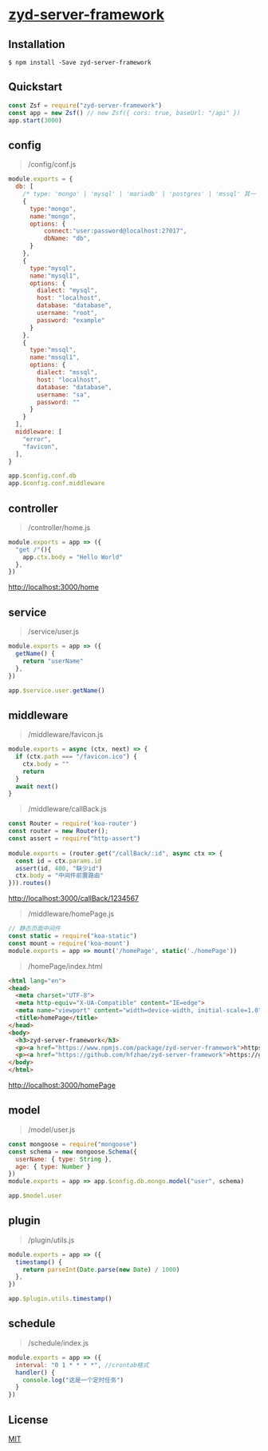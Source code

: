 # [zyd-server-framework](https://github.com/hfzhae/zyd-server-framework)

## Installation
```
$ npm install -Save zyd-server-framework
```

## Quickstart
```js
const Zsf = require("zyd-server-framework")
const app = new Zsf() // new Zsf({ cors: true, baseUrl: "/api" })
app.start(3000)
```

## config
>/config/conf.js

```js
module.exports = {
  db: [
    /* type: 'mongo' | 'mysql' | 'mariadb' | 'postgres' | 'mssql' 其一 */
    {
      type:"mongo", 
      name:"mongo",
      options: {
          connect:"user:password@localhost:27017",
          dbName: "db",
      }
    },
    {
      type:"mysql",
      name:"mysql1",
      options: {
        dialect: "mysql",
        host: "localhost",
        database: "database",
        username: "root",
        password: "example"
      }
    },
    {
      type:"mssql",
      name:"mssql1",
      options: {
        dialect: "mssql",
        host: "localhost",
        database: "database",
        username: "sa",
        password: ""
      }
    }
  ],
  middleware: [
    "error",
    "favicon",
  ],
}
```
```js
app.$config.conf.db
app.$config.conf.middleware
```

## controller
>/controller/home.js

```js
module.exports = app => ({
  "get /"(){
    app.ctx.body = "Hello World"
  },
})
```
[http://localhost:3000/home](http://localhost:3000/home)

## service
>/service/user.js

```js
module.exports = app => ({
  getName() {
    return "userName"
  },
})
```
```js
app.$service.user.getName()
```

## middleware
>/middleware/favicon.js

```js
module.exports = async (ctx, next) => {
  if (ctx.path === "/favicon.ico") {
    ctx.body = ""
    return
  }
  await next()
}
```
>/middleware/callBack.js

```js
const Router = require('koa-router')
const router = new Router();
const assert = require("http-assert")
        
module.exports = (router.get("/callBack/:id", async ctx => {
  const id = ctx.params.id
  assert(id, 400, "缺少id")
  ctx.body = "中间件前置路由"
})).routes()
```
[http://localhost:3000/callBack/1234567](http://localhost:3000/callBack/1234567)
>/middleware/homePage.js

```js
// 静态页面中间件
const static = require("koa-static")
const mount = require('koa-mount')
module.exports = app => mount('/homePage', static('./homePage'))
```
>/homePage/index.html

```html
<html lang="en">
<head>
  <meta charset="UTF-8">
  <meta http-equiv="X-UA-Compatible" content="IE=edge">
  <meta name="viewport" content="width=device-width, initial-scale=1.0">
  <title>homePage</title>
</head>
<body>
  <h3>zyd-server-framework</h3>
  <p><a href="https://www.npmjs.com/package/zyd-server-framework">https://www.npmjs.com/package/zyd-server-framework</a></p>
  <p><a href="https://github.com/hfzhae/zyd-server-framework">https://github.com/hfzhae/zyd-server-framework</a></p>
</body>
</html>
```
[http://localhost:3000/homePage](http://localhost:3000/homePage)

## model
>/model/user.js

```js
const mongoose = require("mongoose")
const schema = new mongoose.Schema({
  userName: { type: String },
  age: { type: Number }
})
module.exports = app => app.$config.db.mongo.model("user", schema)
```
```js
app.$model.user
```

## plugin
>/plugin/utils.js

```js
module.exports = app => ({
  timestamp() {
    return parseInt(Date.parse(new Date) / 1000)
  },
})
```
```js
app.$plugin.utils.timestamp()
```

## schedule
>/schedule/index.js

```js
module.exports = app => ({
  interval: "0 1 * * * *", //crontab格式
  handler() {
    console.log("这是一个定时任务")
  }
})
```

## License
[MIT](https://github.com/hfzhae/zyd-server-framework/blob/master/LICENSE)